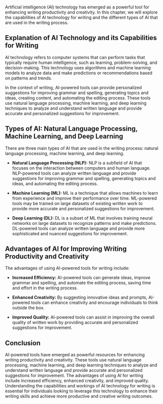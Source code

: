 
Artificial intelligence (AI) technology has emerged as a powerful tool for enhancing writing productivity and creativity. In this chapter, we will explore the capabilities of AI technology for writing and the different types of AI that are used in the writing process.

Explanation of AI Technology and its Capabilities for Writing
-------------------------------------------------------------

AI technology refers to computer systems that can perform tasks that typically require human intelligence, such as learning, problem-solving, and decision-making. This technology uses algorithms and machine learning models to analyze data and make predictions or recommendations based on patterns and trends.

In the context of writing, AI-powered tools can provide personalized suggestions for improving grammar and spelling, generating topics and ideas, creating content, and automating the editing process. These tools use natural language processing, machine learning, and deep learning techniques to analyze and understand written language and provide accurate and personalized suggestions for improvement.

Types of AI: Natural Language Processing, Machine Learning, and Deep Learning
-----------------------------------------------------------------------------

There are three main types of AI that are used in the writing process: natural language processing, machine learning, and deep learning.

* **Natural Language Processing (NLP):** NLP is a subfield of AI that focuses on the interaction between computers and human language. NLP-powered tools can analyze written language and provide suggestions for improving grammar and spelling, generating topics and ideas, and automating the editing process.

* **Machine Learning (ML):** ML is a technique that allows machines to learn from experience and improve their performance over time. ML-powered tools may be trained on large datasets of existing written work to provide more accurate and personalized suggestions for improvement.

* **Deep Learning (DL):** DL is a subset of ML that involves training neural networks on large datasets to recognize patterns and make predictions. DL-powered tools can analyze written language and provide more sophisticated and nuanced suggestions for improvement.

Advantages of AI for Improving Writing Productivity and Creativity
------------------------------------------------------------------

The advantages of using AI-powered tools for writing include:

* **Increased Efficiency:** AI-powered tools can generate ideas, improve grammar and spelling, and automate the editing process, saving time and effort in the writing process.

* **Enhanced Creativity:** By suggesting innovative ideas and prompts, AI-powered tools can enhance creativity and encourage individuals to think outside the box.

* **Improved Quality:** AI-powered tools can assist in improving the overall quality of written work by providing accurate and personalized suggestions for improvement.

Conclusion
----------

AI-powered tools have emerged as powerful resources for enhancing writing productivity and creativity. These tools use natural language processing, machine learning, and deep learning techniques to analyze and understand written language and provide accurate and personalized suggestions for improvement. The advantages of using AI for writing include increased efficiency, enhanced creativity, and improved quality. Understanding the capabilities and workings of AI technology for writing is essential for individuals looking to leverage this technology to enhance their writing skills and achieve more productive and creative writing outcomes.
